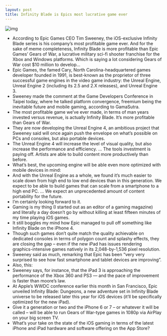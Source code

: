 ```yaml
---
layout: post
title: Infinity Blade is Epics most lucrative game ever
---
```

![img](http://media.idownloadblog.com/wp-content/uploads/2012/05/Infinity-Blade-II-iPad-screnshot-001-e1337876272283.jpg)
* According to Epic Games CEO Tim Sweeney, the iOS-exclusive Infinity Blade series is his company’s most profitable game ever. And for the sake of meme completeness, Infinity Blade is more profitable than Epic Games’ Gears of War, a lucrative military sci-fi shooter franchise for the Xbox and Windows platforms. Which is saying a lot considering Gears of War cost $10 million to develop…
* Epic Games, the famed Cary, North Carolina-headquartered games developer founded in 1991, is best-known as the proprietor of three successful game engines in the video game industry: the Unreal Engine, Unreal Engine 2 (including its 2.5 and 2.X releases), and Unreal Engine 3.
* Sweeney made the comment at the Game Developers Conference in Taipei today, where he talked platform convergence, freemium being the inevitable future and mobile gaming, according to GamaSutra.
* The most profitable game we’ve ever made, in terms of man years invested versus revenue, is actually Infinity Blade. It’s more profitable than Gears of War.
* They are now developing the Unreal Engine 4, an ambitious project that Sweeney said will once again push the envelope on what’s possible on PCs and consoles, but also portable devices.
* The Unreal Engine 4 will increase the level of visual quality, but also increase the performance and efficiency. … The tools investment is paying off. Artists are able to build content more productively than before.
* What’s best, the upcoming engine will be able even more optimized with mobile devices in mind:
* And with the Unreal Engine as a whole, we found it’s much easier to scale down from high end to low end devices than in this generation. We expect to be able to build games that can scale from a smartphone to a high end PC. … We expect an unprecedented amount of content portability for the future.
* I’m certainly looking forward to it.
* Gaming is my thing (I started out as an editor of a gaming magazine) and literally a day doesn’t go by without killing at least fifteen minutes of my time playing iOS games.
* It still boggles my mind how Epic managed to pull off something like Infinity Blade on the iPhone 4.
* Though such games don’t quite match the quality achievable on dedicated consoles in terms of polygon count and splashy effects, they are closing the gap – even if the new iPad has issues rendering graphics-intensive games natively in its 2,048-by-1,536 pixel resolution.
* Sweeney said as much, remarking that Epic has been “very very surprised to see how fast smartphone and tablet devices are improving”.
* Also, this:
* Sweeney says, for instance, that the iPad 3 is approaching the performance of the Xbox 360 and PS3 — and the pace of improvement is faster than moore’s law.
* At Apple’s WWDC conference earlier this month in San Francisco, Epic unveiled Infinity Blade: Dungeons, a new adventure set in Infinity Blade universe to be released later this year for iOS devices (it’ll be specifically optimized for the new iPad).
* Give it a generation or two and the iPhone 6 or 7 – or whatever it will be called – will be able to run Gears of War-type games in 1080p via AirPlay on your big screen TV.
* What’s your take on the state of the iOS gaming in terms of the latest iPhone and iPad hardware and software offering on the App Store?

